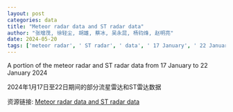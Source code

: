 ```yaml
---
layout: post
categories: data
title: "Meteor radar data and ST radar data"
author: "张增茂, 徐轻尘, 胡雄, 蔡冰, 吴永昆, 杨钧烽, 赵明亮"
date: 2024-05-20
tags: ['meteor radar', ' ST radar', ' data', ' 17 January', ' 22 January', ' 2024']
---
```


A portion of the meteor radar and ST radar data from 17 January to 22 January 2024

2024年1月17日至22日期间的部分流星雷达和ST雷达数据

资源链接: [Meteor radar data and ST radar data](https://doi.org/10.57760/sciencedb.space.00589)
